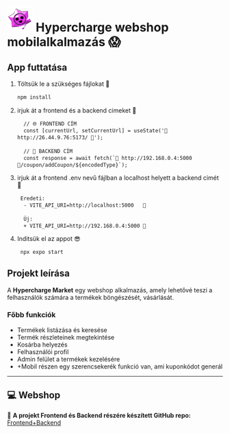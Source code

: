 # <img src="https://github.com/Moha0170/vizsgaremek2025/blob/main/frontend/hypercharge.png" alt="drawing" width="60" height="60"/>  Hypercharge webshop mobilalkalmazás 😱



## App futtatása

1. Töltsük le a szükséges fájlokat 🤙

   ```bash
   npm install
   ```

2. irjuk át a frontend és a backend cimeket 🤩

         // 🌐 FRONTEND CÍM
         const [currentUrl, setCurrentUrl] = useState('🔶 http://26.44.9.76:5173/ 🔶');

         // 🔁 BACKEND CÍM
         const response = await fetch(`🔷 http://192.168.0.4:5000 🔷/coupon/addCoupon/${encodedType}`);




3. irjuk át a frontend .env nevű fájlban a localhost helyett a backend cimét 🤔

        Eredeti:
         - VITE_API_URI=http://localhost:5000   🔴
         
         Új:
         + VITE_API_URI=http://192.168.0.4:5000 🔵



4. Inditsük el az appot 😎

   ```bash
    npx expo start
   ```

## Projekt leírása

A **Hypercharge Market** egy webshop alkalmazás, amely lehetővé teszi a felhasználók számára a termékek böngészését, vásárlását.

### Főbb funkciók

- Termékek listázása és keresése
- Termék részleteinek megtekintése
- Kosárba helyezés
- Felhasználói profil
- Admin felület a termékek kezelésére
- +Mobil részen egy szerencsekerék funkció van, ami kuponkódot generál

---
## 💻 Webshop 

🔗 **A projekt Frontend és Backend részére készített GitHub repo:** [Frontend+Backend](https://github.com/Moha0170/vizsgaremek2025)
